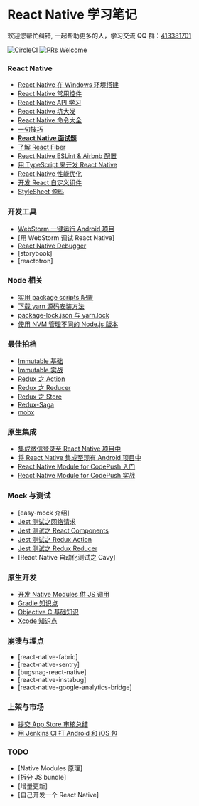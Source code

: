 # React Native 学习笔记

欢迎您帮忙纠错, 一起帮助更多的人，学习交流 QQ 群：[413381701](http://shang.qq.com/wpa/qunwpa?idkey=3b9474dacbf35e4a9659e89399758406e510e5b8a3f81109f7d07efaadc6056d)

[![CircleCI](https://circleci.com/gh/Kennytian/learning-react-native.svg?style=svg)](https://circleci.com/gh/Kennytian/learning-react-native)
[![PRs Welcome](https://img.shields.io/badge/PRs-welcome-brightgreen.svg)](https://github.com/Kennytian/learning-react-native/pulls)

### React Native

* [React Native 在 Windows 环境搭建](https://github.com/Kennytian/learning-react-native/blob/master/environment/config-environment-on-windows.md)
* [React Native 常用控件](https://github.com/Kennytian/learning-react-native/blob/master/components/popular-component.md)
* [React Native API 学习](https://github.com/Kennytian/learning-react-native/blob/master/api/react-native-api.md)
* [React Native 坑大发](https://github.com/Kennytian/learning-react-native/blob/master/environment/react-native-pit.md)
* [React Native 命令大全](https://github.com/Kennytian/learning-react-native/blob/master/api/react-native-commands.md)
* [一句技巧](https://github.com/Kennytian/learning-react-native/blob/master/others/one-word-tips.md)
* **[React Native 面试题](https://github.com/Kennytian/learning-react-native/blob/master/others/react-native-interview.md)**
* [了解 React Fiber](https://github.com/Kennytian/learning-react-native/blob/master/advanced/about-react-fiber.md)
* [React Native ESLint & Airbnb 配置](https://github.com/Kennytian/learning-react-native/blob/master/environment/react-native-eslint.md)
* [用 TypeScript 来开发 React Native](https://github.com/Kennytian/learning-react-native/blob/master/advanced/with_typescript.md)
* [React Native 性能优化](https://github.com/Kennytian/learning-react-native/blob/master/advanced/performance.md)
* [开发 React 自定义组件](https://github.com/Kennytian/learning-react-native/blob/master/advanced/custom-components.md)
* [StyleSheet 源码](https://github.com/Kennytian/learning-react-native/blob/master/advanced/source-code/stylesheet.md)

### 开发工具

* [WebStorm 一键运行 Android 项目](https://github.com/Kennytian/learning-react-native/blob/master/ide/webstorm/run_with_npm.md)
* [用 WebStorm 调试 React Native]
* [React Native Debugger](https://github.com/Kennytian/learning-react-native/blob/master/ide/react-native-debugger.md)
* [storybook]
* [reactotron]

### Node 相关

* [实用 package scripts 配置](https://github.com/Kennytian/learning-react-native/blob/master/others/package-scripts.md)
* [下载 yarn 源码安装方法](https://github.com/Kennytian/learning-react-native/blob/master/articles/install-yarn-with-sourcecode.md)
* [package-lock.json 与 yarn.lock](https://github.com/Kennytian/learning-react-native/blob/master/articles/package-lock-and-yarn-lock.md)
* [使用 NVM 管理不同的 Node.js 版本](https://github.com/Kennytian/learning-react-native/blob/master/environment/nvm.md)

### 最佳拍档

* [Immutable 基础](https://github.com/Kennytian/learning-react-native/blob/master/others/first-immutable.md)
* [Immutable 实战](https://github.com/Kennytian/learning-react-native/blob/master/others/action-immutable.md)
* [Redux 之 Action](https://github.com/Kennytian/learning-react-native/blob/master/redux/action.md)
* [Redux 之 Reducer](https://github.com/Kennytian/learning-react-native/blob/master/redux/reducer.md)
* [Redux 之 Store](https://github.com/Kennytian/learning-react-native/blob/master/redux/store.md)
* [Redux-Saga](https://github.com/Kennytian/learning-react-native/blob/master/redux/redux-saga.md)
* [mobx](https://github.com/Kennytian/learning-react-native/blob/master/mobx/first.md)

### 原生集成

* [集成微信登录至 React Native 项目中](https://github.com/Kennytian/learning-react-native/blob/master/components/login-with-wechat.md)
* [将 React Native 集成至现有 Android 项目中](https://github.com/Kennytian/embedded)
* [React Native Module for CodePush 入门](https://github.com/Kennytian/learning-react-native/blob/master/components/code-push-basic.md)
* [React Native Module for CodePush 实战](https://github.com/Kennytian/learning-react-native/blob/master/components/code-push-action.md)

### Mock 与测试

* [easy-mock 介绍]
* [Jest 测试之网络请求](https://github.com/Kennytian/learning-react-native/blob/master/api/jest-in-action-network-request.md)
* [Jest 测试之 React Components](https://github.com/Kennytian/learning-react-native/blob/master/api/jest-in-action-components)
* [Jest 测试之 Redux Action](https://github.com/Kennytian/learning-react-native/blob/master/api/jest-in-action-redux-action)
* [Jest 测试之 Redux Reducer](https://github.com/Kennytian/learning-react-native/blob/master/api/jest-in-action-redux-reducer)
* [React Native 自动化测试之 Cavy]

### 原生开发

* [开发 Native Modules 供 JS 调用](https://github.com/Kennytian/learning-react-native/blob/master/components/develop-native-modules.md)
* [Gradle 知识点](https://github.com/Kennytian/learning-react-native/blob/master/gradle/gradle-basic.md)
* [Objective C 基础知识](https://github.com/Kennytian/learning-react-native/blob/master/api/learning-objective-c.md)
* [Xcode 知识点](https://github.com/Kennytian/learning-react-native/blob/master/environment/xcode.md)

### 崩溃与埋点

* [react-native-fabric]
* [react-native-sentry]
* [bugsnag-react-native]
* [react-native-instabug]
* [react-native-google-analytics-bridge]

### 上架与市场

* [提交 App Store 审核总结](https://github.com/Kennytian/learning-react-native/blob/master/others/app-store-reject.md)
* [用 Jenkins CI 打 Android 和 iOS 包](https://github.com/Kennytian/learning-react-native/blob/master/environment/react-native-ci.md)

### TODO

* [Native Modules 原理]
* [拆分 JS bundle]
* [增量更新]
* [自己开发一个 React Native]
